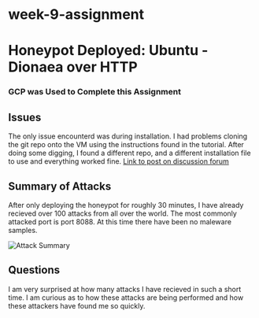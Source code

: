 # week-9-assignment
# Honeypot Deployed: Ubuntu - Dionaea over HTTP
### GCP was Used to Complete this Assignment

## Issues
The only issue encounterd was during installation. I had problems cloning the git repo onto the VM using the instructions found in the
tutorial. After doing some digging, I found a different repo, and a different installation file to use and everything worked fine.
[Link to post on discussion forum](https://discussions.codepath.com/courses/cybersecurity_university/questions/week-9-assignment-problem)

## Summary of Attacks
After only deploying the honeypot for roughly 30 minutes, I have already recieved over 100 attacks from all over the world. The most commonly attacked port is port 8088. At this time there have been no maleware samples.

![Attack Summary](https://imgur.com/a/J6LVdxT)

## Questions
I am very surprised at how many attacks I have recieved in such a short time. I am curious as to how these attacks are being performed and how these attackers have found me so quickly. 
